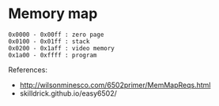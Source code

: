 Memory map
==========

	0x0000 - 0x00ff : zero page
	0x0100 - 0x01ff : stack
	0x0200 - 0x1aff : video memory
	0x1a00 - 0xffff : program

References:

 - http://wilsonminesco.com/6502primer/MemMapReqs.html
 - skilldrick.github.io/easy6502/

